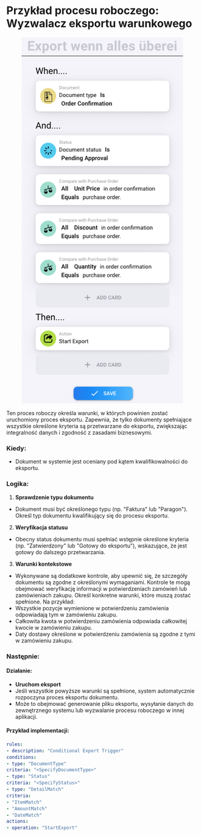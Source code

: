 # Przykład procesu roboczego: Wyzwalacz eksportu warunkowego



<figure><img src="../../.gitbook/assets/image (3).png" alt=""><figcaption></figcaption></figure>

Ten proces roboczy określa warunki, w których powinien zostać uruchomiony proces eksportu. Zapewnia, że tylko dokumenty spełniające wszystkie określone kryteria są przetwarzane do eksportu, zwiększając integralność danych i zgodność z zasadami biznesowymi.

### Kiedy:

* Dokument w systemie jest oceniany pod kątem kwalifikowalności do eksportu.

### Logika:

1. **Sprawdzenie typu dokumentu**
* Dokument musi być określonego typu (np. "Faktura" lub "Paragon"). Określ typ dokumentu kwalifikujący się do procesu eksportu.
2. **Weryfikacja statusu**
* Obecny status dokumentu musi spełniać wstępnie określone kryteria (np. "Zatwierdzony" lub "Gotowy do eksportu"), wskazujące, że jest gotowy do dalszego przetwarzania.
3. **Warunki kontekstowe**
* Wykonywane są dodatkowe kontrole, aby upewnić się, że szczegóły dokumentu są zgodne z określonymi wymaganiami. Kontrole te mogą obejmować weryfikację informacji w potwierdzeniach zamówień lub zamówieniach zakupu. Określ konkretne warunki, które muszą zostać spełnione. Na przykład:
* Wszystkie pozycje wymienione w potwierdzeniu zamówienia odpowiadają tym w zamówieniu zakupu.
* Całkowita kwota w potwierdzeniu zamówienia odpowiada całkowitej kwocie w zamówieniu zakupu.
* Daty dostawy określone w potwierdzeniu zamówienia są zgodne z tymi w zamówieniu zakupu.

### Następnie:

#### Działanie:

* **Uruchom eksport**
* Jeśli wszystkie powyższe warunki są spełnione, system automatycznie rozpoczyna proces eksportu dokumentu.
* Może to obejmować generowanie pliku eksportu, wysyłanie danych do zewnętrznego systemu lub wyzwalanie procesu roboczego w innej aplikacji.

#### Przykład implementacji:
```yaml
rules:
- description: "Conditional Export Trigger"
conditions:
- type: "DocumentType"
criteria: "<SpecifyDocumentType>"
- type: "Status"
criteria: "<SpecifyStatus>"
- type: "DetailMatch"
criteria:
- "ItemMatch"
- "AmountMatch"
- "DateMatch"
actions:
- operation: "StartExport"
```

